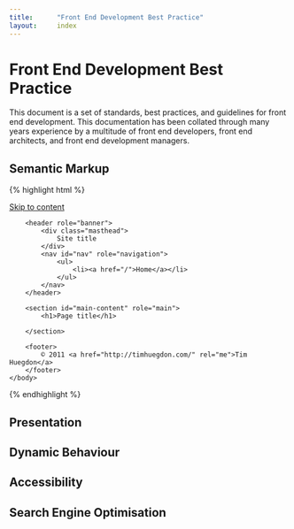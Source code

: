 ```yaml
---
title:      "Front End Development Best Practice"
layout:     index
---
```


Front End Development Best Practice
===================================

This document is a set of standards, best practices, and guidelines for front
end development. This documentation has been collated through many years
experience by a multitude of front end developers, front end architects, and
front end development managers.

<h2 id="semantic-markup">Semantic Markup</h2>

{% highlight html %}
<!DOCTYPE html>
<html lang="en-GB">
    <head>
        <meta charset="utf-8">
        <title>Page title — Site title</title>
        <link rel="stylesheet" href="core.css">
    </head>
    <body>
        <div id="accessibility">
            <a href="#main-content">Skip to content</a>
        </div>
    
        <header role="banner">
            <div class="masthead">
                Site title
            </div>
            <nav id="nav" role="navigation">
                <ul>
                    <li><a href="/">Home</a></li>
                </ul>
            </nav>
        </header>
    
        <section id="main-content" role="main">
            <h1>Page title</h1>
        
        </section>
    
        <footer>
            © 2011 <a href="http://timhuegdon.com/" rel="me">Tim Huegdon</a>
        </footer>
    </body>
</html>
{% endhighlight %}

<h2 id="presentation">Presentation</h2>

<h2 id="dynamic-behaviour">Dynamic Behaviour</h2>

<h2 id="accessibility">Accessibility</h2>

<h2 id="seo">Search Engine Optimisation</h2>